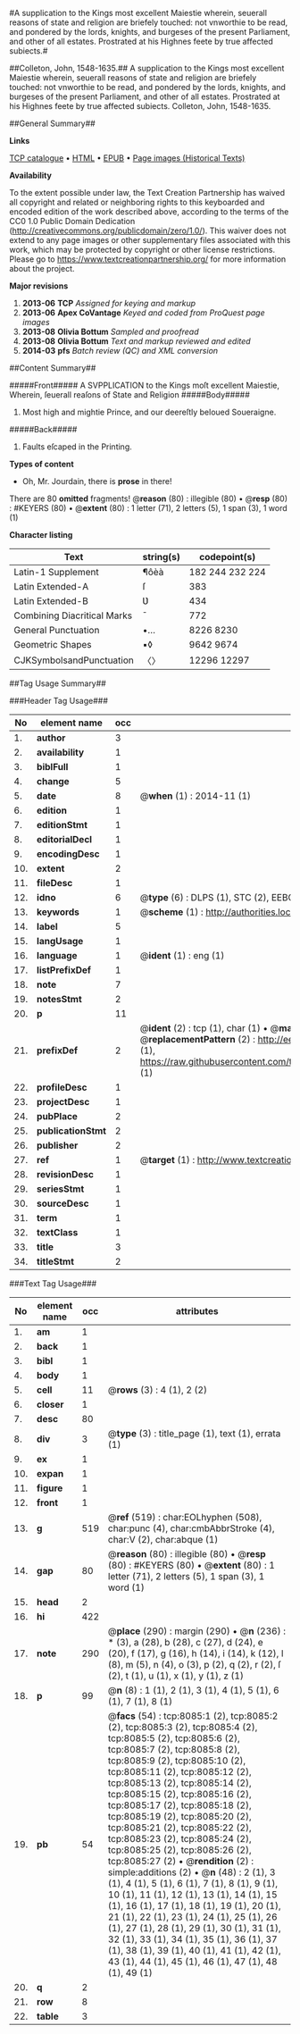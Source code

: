 #A supplication to the Kings most excellent Maiestie wherein, seuerall reasons of state and religion are briefely touched: not vnworthie to be read, and pondered by the lords, knights, and burgeses of the present Parliament, and other of all estates. Prostrated at his Highnes feete by true affected subiects.#

##Colleton, John, 1548-1635.##
A supplication to the Kings most excellent Maiestie wherein, seuerall reasons of state and religion are briefely touched: not vnworthie to be read, and pondered by the lords, knights, and burgeses of the present Parliament, and other of all estates. Prostrated at his Highnes feete by true affected subiects.
Colleton, John, 1548-1635.

##General Summary##

**Links**

[TCP catalogue](http://www.ota.ox.ac.uk/tcp/)  • 
[HTML](http://tei.it.ox.ac.uk/tcp/Texts-HTML/free/A04/A04323.html)  • 
[EPUB](http://tei.it.ox.ac.uk/tcp/Texts-EPUB/free/A04/A04323.epub) • 
[Page images (Historical Texts)](https://historicaltexts.jisc.ac.uk/eebo-99843360e)

**Availability**

To the extent possible under law, the Text Creation Partnership has waived all copyright and related or neighboring rights to this keyboarded and encoded edition of the work described above, according to the terms of the CC0 1.0 Public Domain Dedication (http://creativecommons.org/publicdomain/zero/1.0/). This waiver does not extend to any page images or other supplementary files associated with this work, which may be protected by copyright or other license restrictions. Please go to https://www.textcreationpartnership.org/ for more information about the project.

**Major revisions**

1. __2013-06__ __TCP__ *Assigned for keying and markup*
1. __2013-06__ __Apex CoVantage__ *Keyed and coded from ProQuest page images*
1. __2013-08__ __Olivia Bottum__ *Sampled and proofread*
1. __2013-08__ __Olivia Bottum__ *Text and markup reviewed and edited*
1. __2014-03__ __pfs__ *Batch review (QC) and XML conversion*

##Content Summary##

#####Front#####
A SVPPLICATION to the Kings moſt excellent Maiestie, Wherein, ſeuerall reaſons of State and Religion
#####Body#####

1. Most high and mightie Prince, and our deereſtly beloued Soueraigne.

#####Back#####

1. Faults eſcaped in the Printing.

**Types of content**

  * Oh, Mr. Jourdain, there is **prose** in there!

There are 80 **omitted** fragments! 
 @__reason__ (80) : illegible (80)  •  @__resp__ (80) : #KEYERS (80)  •  @__extent__ (80) : 1 letter (71), 2 letters (5), 1 span (3), 1 word (1)

**Character listing**


|Text|string(s)|codepoint(s)|
|---|---|---|
|Latin-1 Supplement|¶ôèà|182 244 232 224|
|Latin Extended-A|ſ|383|
|Latin Extended-B|Ʋ|434|
|Combining             Diacritical Marks|̄|772|
|General Punctuation|•…|8226 8230|
|Geometric Shapes|▪◊|9642 9674|
|CJKSymbolsandPunctuation|〈〉|12296 12297|

##Tag Usage Summary##

###Header Tag Usage###

|No|element name|occ|attributes|
|---|---|---|---|
|1.|__author__|3||
|2.|__availability__|1||
|3.|__biblFull__|1||
|4.|__change__|5||
|5.|__date__|8| @__when__ (1) : 2014-11 (1)|
|6.|__edition__|1||
|7.|__editionStmt__|1||
|8.|__editorialDecl__|1||
|9.|__encodingDesc__|1||
|10.|__extent__|2||
|11.|__fileDesc__|1||
|12.|__idno__|6| @__type__ (6) : DLPS (1), STC (2), EEBO-CITATION (1), PROQUEST (1), VID (1)|
|13.|__keywords__|1| @__scheme__ (1) : http://authorities.loc.gov/ (1)|
|14.|__label__|5||
|15.|__langUsage__|1||
|16.|__language__|1| @__ident__ (1) : eng (1)|
|17.|__listPrefixDef__|1||
|18.|__note__|7||
|19.|__notesStmt__|2||
|20.|__p__|11||
|21.|__prefixDef__|2| @__ident__ (2) : tcp (1), char (1)  •  @__matchPattern__ (2) : ([0-9\-]+):([0-9IVX]+) (1), (.+) (1)  •  @__replacementPattern__ (2) : http://eebo.chadwyck.com/downloadtiff?vid=$1&page=$2 (1), https://raw.githubusercontent.com/textcreationpartnership/Texts/master/tcpchars.xml#$1 (1)|
|22.|__profileDesc__|1||
|23.|__projectDesc__|1||
|24.|__pubPlace__|2||
|25.|__publicationStmt__|2||
|26.|__publisher__|2||
|27.|__ref__|1| @__target__ (1) : http://www.textcreationpartnership.org/docs/. (1)|
|28.|__revisionDesc__|1||
|29.|__seriesStmt__|1||
|30.|__sourceDesc__|1||
|31.|__term__|1||
|32.|__textClass__|1||
|33.|__title__|3||
|34.|__titleStmt__|2||


###Text Tag Usage###

|No|element name|occ|attributes|
|---|---|---|---|
|1.|__am__|1||
|2.|__back__|1||
|3.|__bibl__|1||
|4.|__body__|1||
|5.|__cell__|11| @__rows__ (3) : 4 (1), 2 (2)|
|6.|__closer__|1||
|7.|__desc__|80||
|8.|__div__|3| @__type__ (3) : title_page (1), text (1), errata (1)|
|9.|__ex__|1||
|10.|__expan__|1||
|11.|__figure__|1||
|12.|__front__|1||
|13.|__g__|519| @__ref__ (519) : char:EOLhyphen (508), char:punc (4), char:cmbAbbrStroke (4), char:V (2), char:abque (1)|
|14.|__gap__|80| @__reason__ (80) : illegible (80)  •  @__resp__ (80) : #KEYERS (80)  •  @__extent__ (80) : 1 letter (71), 2 letters (5), 1 span (3), 1 word (1)|
|15.|__head__|2||
|16.|__hi__|422||
|17.|__note__|290| @__place__ (290) : margin (290)  •  @__n__ (236) : * (3), a (28), b (28), c (27), d (24), e (20), f (17), g (16), h (14), i (14), k (12), l (8), m (5), n (4), o (3), p (2), q (2), r (2), ſ (2), t (1), u (1), x (1), y (1), z (1)|
|18.|__p__|99| @__n__ (8) : 1 (1), 2 (1), 3 (1), 4 (1), 5 (1), 6 (1), 7 (1), 8 (1)|
|19.|__pb__|54| @__facs__ (54) : tcp:8085:1 (2), tcp:8085:2 (2), tcp:8085:3 (2), tcp:8085:4 (2), tcp:8085:5 (2), tcp:8085:6 (2), tcp:8085:7 (2), tcp:8085:8 (2), tcp:8085:9 (2), tcp:8085:10 (2), tcp:8085:11 (2), tcp:8085:12 (2), tcp:8085:13 (2), tcp:8085:14 (2), tcp:8085:15 (2), tcp:8085:16 (2), tcp:8085:17 (2), tcp:8085:18 (2), tcp:8085:19 (2), tcp:8085:20 (2), tcp:8085:21 (2), tcp:8085:22 (2), tcp:8085:23 (2), tcp:8085:24 (2), tcp:8085:25 (2), tcp:8085:26 (2), tcp:8085:27 (2)  •  @__rendition__ (2) : simple:additions (2)  •  @__n__ (48) : 2 (1), 3 (1), 4 (1), 5 (1), 6 (1), 7 (1), 8 (1), 9 (1), 10 (1), 11 (1), 12 (1), 13 (1), 14 (1), 15 (1), 16 (1), 17 (1), 18 (1), 19 (1), 20 (1), 21 (1), 22 (1), 23 (1), 24 (1), 25 (1), 26 (1), 27 (1), 28 (1), 29 (1), 30 (1), 31 (1), 32 (1), 33 (1), 34 (1), 35 (1), 36 (1), 37 (1), 38 (1), 39 (1), 40 (1), 41 (1), 42 (1), 43 (1), 44 (1), 45 (1), 46 (1), 47 (1), 48 (1), 49 (1)|
|20.|__q__|2||
|21.|__row__|8||
|22.|__table__|3||
